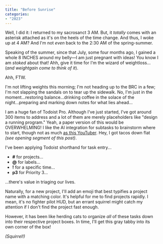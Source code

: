 ```yaml
---
title: "Before Sunrise"
categories:
- "2023"
--- 
```


Well, I did it:  I returned to my sacrosanct 3 AM.  But, it *totally* comes with an asterisk attached as it's on the heels of the time change.  And thus, I woke up at 4 AM?  And I'm not *even* back to the 2:30 AM of the spring-summer.  

Speaking of the summer, since that July, some four months ago, I gained a whole 8 INCHES around my belly—I am just pregnant with ideas!  You know I am *stoked* about that!  Ahh, give it time for I'm the wizard of weightloss...(*and weightgain come to think of it*).

Ahh, FTW.

I'm not lifting weights this morning; I'm not heading up to the BRC in a few; I'm not slapping the sandals on to tear up the sidewalk.  No, I'm just in the moment...restoring balance...drinking coffee in the solace of the night...preparing and marking down notes for what lies ahead...

I am a huge fan of Todoist Pro.  Although I've just started, I've got around 300 items to address and a lot of them are merely placeholders like "design a running program."  Yeah, a paper version of this would be OVERWHELMING!  I like the AI integration for subtasks to brainstorm where to start, though not as much [as this YouTuber](https://www.youtube.com/watch?v=yshcwFbbj10).  Hey, I got tacos down flat *(see opening segment of this post)*.

I've been applying Todoist shorthand for task entry...

- **\#** for projects... 
- **@** for labels... 
- **!** for a specific time...
- **p3** for Priority 3...  

...there's value in triaging our lives.  

Naturally, for a new project, I'll add an emoji that best typifies a project name with a matching color.  It's helpful for me to find projects rapidly.  I mean, it's no fighter pilot HUD, but an errant squirrel might catch my attention if I don't find the project fast enough.

However, it has been like herding cats to organize *all* of these tasks down into their respective project boxes. In time, I'll get this gray tabby into its own corner of the box!

*(Squirrel!)*
